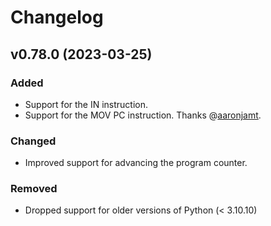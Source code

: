 # Changelog

## v0.78.0 (2023-03-25)

### Added

- Support for the IN instruction.
- Support for the MOV PC instruction. Thanks @[aaronjamt](https://github.com/aaronjamt).

### Changed

- Improved support for advancing the program counter.

### Removed

- Dropped support for older versions of Python (< 3.10.10)
